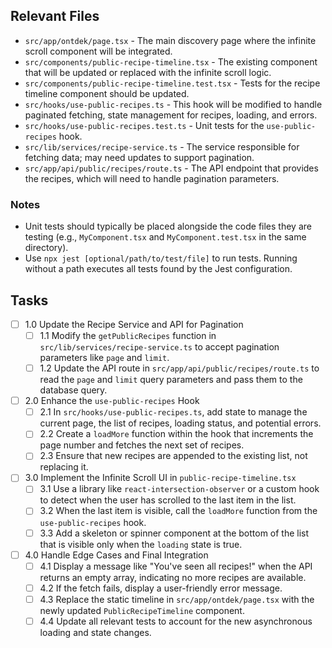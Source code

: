 ## Relevant Files

- `src/app/ontdek/page.tsx` - The main discovery page where the infinite scroll component will be integrated.
- `src/components/public-recipe-timeline.tsx` - The existing component that will be updated or replaced with the infinite scroll logic.
- `src/components/public-recipe-timeline.test.tsx` - Tests for the recipe timeline component should be updated.
- `src/hooks/use-public-recipes.ts` - This hook will be modified to handle paginated fetching, state management for recipes, loading, and errors.
- `src/hooks/use-public-recipes.test.ts` - Unit tests for the `use-public-recipes` hook.
- `src/lib/services/recipe-service.ts` - The service responsible for fetching data; may need updates to support pagination.
- `src/app/api/public/recipes/route.ts` - The API endpoint that provides the recipes, which will need to handle pagination parameters.

### Notes

- Unit tests should typically be placed alongside the code files they are testing (e.g., `MyComponent.tsx` and `MyComponent.test.tsx` in the same directory).
- Use `npx jest [optional/path/to/test/file]` to run tests. Running without a path executes all tests found by the Jest configuration.

## Tasks

- [ ] 1.0 Update the Recipe Service and API for Pagination
    - [ ] 1.1 Modify the `getPublicRecipes` function in `src/lib/services/recipe-service.ts` to accept pagination parameters like `page` and `limit`.
    - [ ] 1.2 Update the API route in `src/app/api/public/recipes/route.ts` to read the `page` and `limit` query parameters and pass them to the database query.
- [ ] 2.0 Enhance the `use-public-recipes` Hook
    - [ ] 2.1 In `src/hooks/use-public-recipes.ts`, add state to manage the current page, the list of recipes, loading status, and potential errors.
    - [ ] 2.2 Create a `loadMore` function within the hook that increments the page number and fetches the next set of recipes.
    - [ ] 2.3 Ensure that new recipes are appended to the existing list, not replacing it.
- [ ] 3.0 Implement the Infinite Scroll UI in `public-recipe-timeline.tsx`
    - [ ] 3.1 Use a library like `react-intersection-observer` or a custom hook to detect when the user has scrolled to the last item in the list.
    - [ ] 3.2 When the last item is visible, call the `loadMore` function from the `use-public-recipes` hook.
    - [ ] 3.3 Add a skeleton or spinner component at the bottom of the list that is visible only when the `loading` state is true.
- [ ] 4.0 Handle Edge Cases and Final Integration
    - [ ] 4.1 Display a message like "You've seen all recipes!" when the API returns an empty array, indicating no more recipes are available.
    - [ ] 4.2 If the fetch fails, display a user-friendly error message.
    - [ ] 4.3 Replace the static timeline in `src/app/ontdek/page.tsx` with the newly updated `PublicRecipeTimeline` component.
    - [ ] 4.4 Update all relevant tests to account for the new asynchronous loading and state changes.
